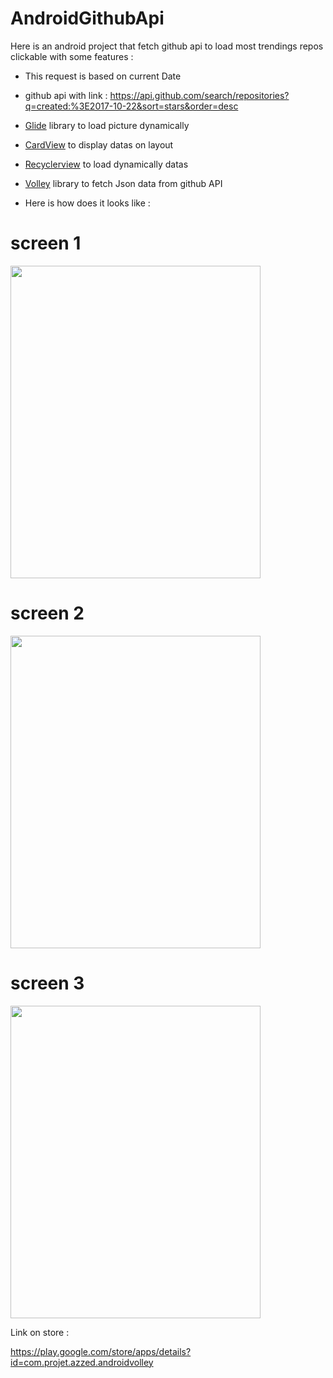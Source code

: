 # AndroidGithubApi

Here is an android project that fetch github api to load most trendings repos clickable with some features :

- This request is based on current Date

- github api with link : https://api.github.com/search/repositories?q=created:%3E2017-10-22&sort=stars&order=desc

- [Glide](https://github.com/bumptech/glide) library to load picture dynamically 

- [CardView](https://developer.android.com/guide/topics/ui/layout/cardview) to display datas on layout

- [Recyclerview](https://developer.android.com/guide/topics/ui/layout/recyclerview) to load dynamically datas

- [Volley](https://developer.android.com/training/volley/) library to fetch Json data from github API

- Here is how does it looks like :

# screen 1
<img src="https://github.com/azze-r/GitTrendings/blob/master/screen1.jpg" width="400" height="500">

# screen 2

<img src="https://github.com/azze-r/GitTrendings/blob/master/screen2.jpg" width="400" height="500">

# screen 3

<img src="https://github.com/azze-r/GitTrendings/blob/master/screen3.png" width="400" height="500">

Link on store :

https://play.google.com/store/apps/details?id=com.projet.azzed.androidvolley

